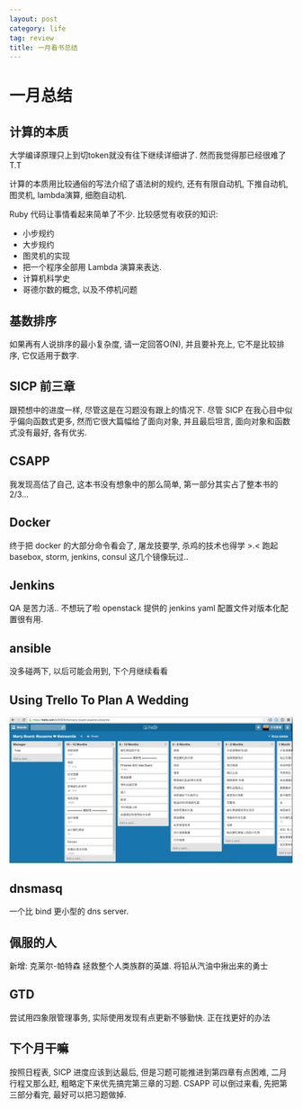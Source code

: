 ```yaml
---
layout: post
category: life
tag: review
title: 一月看书总结
---
```


# 一月总结

## 计算的本质

大学编译原理只上到切token就没有往下继续详细讲了.
然而我觉得那已经很难了 T.T

计算的本质用比较通俗的写法介绍了语法树的规约,
还有有限自动机, 下推自动机, 图灵机, lambda演算, 细胞自动机.

Ruby 代码让事情看起来简单了不少.
比较感觉有收获的知识:

* 小步规约
* 大步规约
* 图灵机的实现
* 把一个程序全部用 Lambda 演算来表达.
* 计算机科学史
* 哥德尔数的概念, 以及不停机问题

## 基数排序

如果再有人说排序的最小复杂度, 请一定回答O(N),
并且要补充上, 它不是比较排序, 它仅适用于数字.


## SICP 前三章

跟预想中的进度一样, 尽管这是在习题没有跟上的情况下.
尽管 SICP 在我心目中似乎偏向函数式更多,
然而它很大篇幅给了面向对象, 并且最后坦言, 面向对象和函数式没有最好, 各有优劣.

## CSAPP

我发现高估了自己, 这本书没有想象中的那么简单, 第一部分其实占了整本书的2/3...

## Docker

终于把 docker 的大部分命令看会了,
屠龙技要学, 杀鸡的技术也得学 >.<
跑起 basebox, storm, jenkins, consul 这几个镜像玩过..

## Jenkins

QA 是苦力活.. 不想玩了啦
openstack 提供的 jenkins yaml 配置文件对版本化配置很有用.

## ansible

没多碰两下, 以后可能会用到, 下个月继续看看

## Using Trello To Plan A Wedding

![](/images/2015/trello-wedding-1.png)

## dnsmasq

一个比 bind 更小型的 dns server.

## 佩服的人

新增: 克莱尔-帕特森
拯救整个人类族群的英雄.
将铅从汽油中揪出来的勇士

## GTD

尝试用四象限管理事务, 实际使用发现有点更新不够勤快.
正在找更好的办法


## 下个月干嘛

按照日程表, SICP 进度应该到达最后, 但是习题可能推进到第四章有点困难,
二月行程又那么赶, 粗略定下来优先搞完第三章的习题.
CSAPP 可以倒过来看, 先把第三部分看完, 最好可以把习题做掉.
